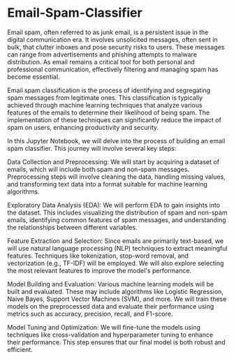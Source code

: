 # Email-Spam-Classifier
Email spam, often referred to as junk email, is a persistent issue in the digital communication era. It involves unsolicited messages, often sent in bulk, that clutter inboxes and pose security risks to users. These messages can range from advertisements and phishing attempts to malware distribution. As email remains a critical tool for both personal and professional communication, effectively filtering and managing spam has become essential.

Email spam classification is the process of identifying and segregating spam messages from legitimate ones. This classification is typically achieved through machine learning techniques that analyze various features of the emails to determine their likelihood of being spam. The implementation of these techniques can significantly reduce the impact of spam on users, enhancing productivity and security.

In this Jupyter Notebook, we will delve into the process of building an email spam classifier. This journey will involve several key steps:

Data Collection and Preprocessing: We will start by acquiring a dataset of emails, which will include both spam and non-spam messages. Preprocessing steps will involve cleaning the data, handling missing values, and transforming text data into a format suitable for machine learning algorithms.

Exploratory Data Analysis (EDA): We will perform EDA to gain insights into the dataset. This includes visualizing the distribution of spam and non-spam emails, identifying common features of spam messages, and understanding the relationships between different variables.

Feature Extraction and Selection: Since emails are primarily text-based, we will use natural language processing (NLP) techniques to extract meaningful features. Techniques like tokenization, stop-word removal, and vectorization (e.g., TF-IDF) will be employed. We will also explore selecting the most relevant features to improve the model's performance.

Model Building and Evaluation: Various machine learning models will be built and evaluated. These may include algorithms like Logistic Regression, Naive Bayes, Support Vector Machines (SVM), and more. We will train these models on the preprocessed data and evaluate their performance using metrics such as accuracy, precision, recall, and F1-score.

Model Tuning and Optimization: We will fine-tune the models using techniques like cross-validation and hyperparameter tuning to enhance their performance. This step ensures that our final model is both robust and efficient.






